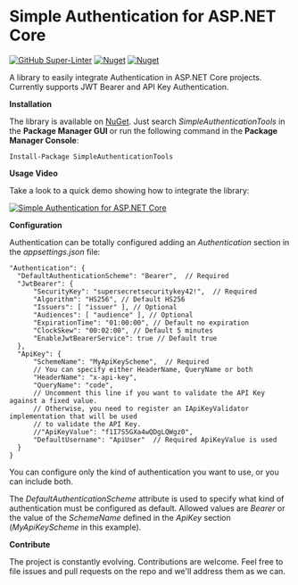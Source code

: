 # Simple Authentication for ASP.NET Core

[![GitHub Super-Linter](https://github.com/marcominerva/SimpleAuthentication/workflows/Lint%20Code%20Base/badge.svg)](https://github.com/marketplace/actions/super-linter)
[![Nuget](https://img.shields.io/nuget/v/SimpleAuthenticationTools)](https://www.nuget.org/packages/SimpleAuthenticationTools)
[![Nuget](https://img.shields.io/nuget/dt/SimpleAuthenticationTools)](https://www.nuget.org/packages/SimpleAuthenticationTools)


A library to easily integrate Authentication in ASP.NET Core projects. Currently supports JWT Bearer and API Key Authentication.

**Installation**

The library is available on [NuGet](https://www.nuget.org/packages/SimpleAuthenticationTools). Just search *SimpleAuthenticationTools* in the **Package Manager GUI** or run the following command in the **Package Manager Console**:

    Install-Package SimpleAuthenticationTools

**Usage Video**

Take a look to a quick demo showing how to integrate the library:

[![Simple Authentication for ASP.NET Core](https://img.youtube.com/vi/SVZuaPE2yNc/0.jpg)](https://www.youtube.com/watch?v=SVZuaPE2yNc)

**Configuration**

Authentication can be totally configured adding an _Authentication_ section in the _appsettings.json_ file:

    "Authentication": {
      "DefaultAuthenticationScheme": "Bearer",  // Required
      "JwtBearer": {
          "SecurityKey": "supersecretsecuritykey42!",  // Required
          "Algorithm": "HS256", // Default HS256
          "Issuers": [ "issuer" ], // Optional
          "Audiences": [ "audience" ], // Optional
          "ExpirationTime": "01:00:00", // Default no expiration
          "ClockSkew": "00:02:00", // Default 5 minutes
          "EnableJwtBearerService": true // Default true
      },
      "ApiKey": {
          "SchemeName": "MyApiKeyScheme",  // Required
          // You can specify either HeaderName, QueryName or both
          "HeaderName": "x-api-key",
          "QueryName": "code",
          // Uncomment this line if you want to validate the API Key against a fixed value.
          // Otherwise, you need to register an IApiKeyValidator implementation that will be used
          // to validate the API Key.
          //"ApiKeyValue": "f1I7S5GXa4wQDgLQWgz0",
          "DefaultUsername": "ApiUser"  // Required ApiKeyValue is used
      }
    }


You can configure only the kind of authentication you want to use, or you can include both.

The _DefaultAuthenticationScheme_ attribute is used to specify what kind of authentication must be configured as default. Allowed values are _Bearer_ or the value of the _SchemeName_ defined in the _ApiKey_ section (_MyApiKeyScheme_ in this example).

**Contribute**

The project is constantly evolving. Contributions are welcome. Feel free to file issues and pull requests on the repo and we'll address them as we can. 
